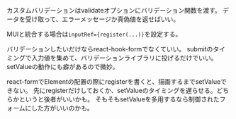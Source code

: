 カスタムバリデーションはvalidateオプションにバリデーション関数を渡す。
データを受け取って、エラーメッセージか真偽値を返せばいい。

MUIと統合する場合は`inputRef={register(...)}`を設定する。

バリデーションしたいだけならreact-hook-formでなくていい。
submitのタイミングで入力値を集めて、バリデーションライブラリに投げるだけでいい。
setValueの動作にも癖があるので微妙。

react-formでElementの配置の際にregisterを書くと、描画するまでsetValueできない。
先にregisterだけしておくか、setValueのタイミングを遅らせる。どちらかというと後者がいいかも。
そもそもsetValueを多用するなら制御されたフォームにした方がいいのかも。
